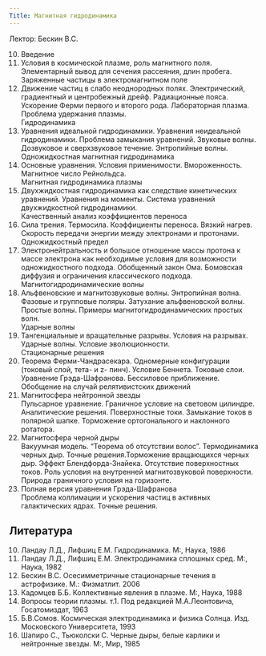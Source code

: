 ```yaml
---
Title: Магнитная гидродинамика
---
```


Лектор: Бескин В.С.

10. Введение
10. Условия в космической плазме, роль магнитного поля. Элементарный вывод для сечения рассеяния, длин пробега.  
    Заряженные частицы в электромагнитном поле
10. Движение частиц в слабо неоднородных полях. Электрический, градиентный и центробежный дрейф. Радиационные пояса. Ускорение Ферми первого и второго рода. Лабораторная плазма. Проблема удержания плазмы.  
    Гидродинамика
10. Уравнения идеальной гидродинамики. Уравнения неидеальной гидродинамики. Проблема замыкания уравнений. Звуковые волны. Дозвуковое и сверхзвуковое течение. Энтропийные волны.  
    Одножидкостная магнитная гидродинамика
10. Основные уравнения. Условия применимости. Вмороженность. Магнитное число Рейнольдса.  
    Магнитная гидродинамика плазмы
10. Двухжидкостная гидродинамика как следствие кинетических уравнений. Уравнения на моменты. Система уравнений двухжидкостной гидродинамики.  
    Качественный анализ коэффициентов переноса
10. Сила трения. Термосила. Коэффициенты переноса. Вязкий нагрев. Скорость передачи энергии между электронами и протонами.  
    Одножидкостный предел
10. Электронейтральность и большое отношение массы протона к массе электрона как необходимые условия для возможности одножидкостного подхода. Обобщенный закон Ома. Бомовская диффузия и ограничения классического подхода.  
    Магнитогидродинамические волны
10. Альфвеновские и магнитозвуковые волны. Энтропийная волна. Фазовые и групповые поляры. Затухание альфвеновской волны. Простые волны. Примеры магнитогидродинамических простых волн.  
    Ударные волны
10. Тангенциальные и вращательные разрывы. Условия на разрывах. Ударные волны. Условие эволюционности.  
    Стационарные решения
10. Теорема Ферми-Чандрасекара. Одномерные конфигурации (токовый слой, тета- и z- пинч). Условие Беннета. Токовые слои.  
    Уравнение Грэда-Шафранова. Бессиловое приближение. Обобщение на случай релятивистских движений
10. Магнитосфера нейтронной звезды  
    Пульсарное уравнение. Граничное условие на световом цилиндре. Аналитические решения. Поверхностные токи. Замыкание токов в полярной шапке. Торможение ортогонального и наклонного ротатора.
10. Магнитосфера черной дыры  
    Вакуумная модель. “Теорема об отсутствии волос”. Термодинамика черных дыр. Точные решения.Торможение вращающихся черных дыр. Эффект Блендфорда-Знайека. Отсутствие поверхностных токов. Роль условия на внутренней магнитозвуковой поверхности. Природа граничного условия на горизонте.
10. Полная версия уравнения Грэда-Шафранова  
    Проблема коллимации и ускорения частиц в активных галактических ядрах. Точные решения.   

 
## Литература

10. Ландау Л.Д., Лифшиц Е.М. Гидродинамика. М:, Наука, 1986
10. Ландау Л.Д., Лифшиц Е.М. Электродинамика сплошных сред. М:, Наука, 1982
10. Бескин В.С. Осесимметричные стационарные течения в астрофизике. М.: Физматлит. 2006
10. Кадомцев Б.Б. Коллективные явления в плазме. М:, Наука, 1988
10. Вопросы теории плазмы. т.1. Под редакцией М.А.Леонтовича, Госатомиздат, 1963
10. Б.В.Сомов. Космическая электродинамика и физика Солнца. Изд. Московского Университета, 1993
10. Шапиро С., Тьюколски С. Черные дыры, белые карлики и нейтронные звезды. М:, Мир, 1985

